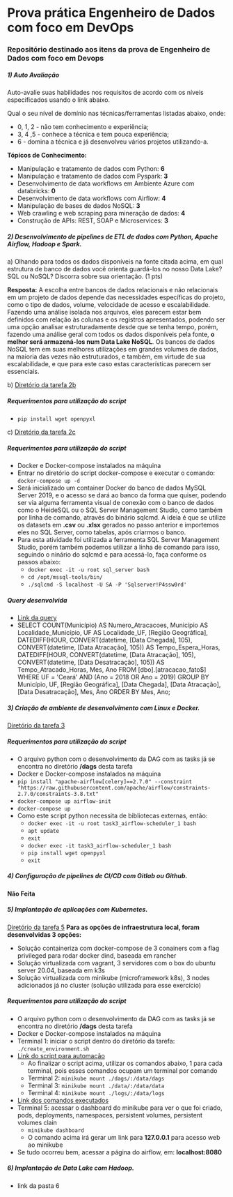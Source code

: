 # Prova prática Engenheiro de Dados com foco em DevOps

### Repositório destinado aos itens da prova de Engenheiro de Dados com foco em Devops

##### 1) Auto Avaliação 
Auto-avalie suas habilidades nos requisitos de acordo com os níveis especificados usando o
link abaixo.

Qual o seu nível de domínio nas técnicas/ferramentas listadas abaixo, onde:
* 0, 1, 2 - não tem conhecimento e experiência;
* 3, 4 ,5 - conhece a técnica e tem pouca experiência;
* 6 - domina a técnica e já desenvolveu vários projetos utilizando-a.

**Tópicos de Conhecimento:**
* Manipulação e tratamento de dados com Python: **6**
* Manipulação e tratamento de dados com Pyspark: **3**
* Desenvolvimento de data workflows em Ambiente Azure com databricks: **0**
* Desenvolvimento de data workflows com Airflow: **4**
* Manipulação de bases de dados NoSQL: **3**
* Web crawling e web scraping para mineração de dados: **4**
* Construção de APIs: REST, SOAP e Microservices: **3**

##### 2) Desenvolvimento de pipelines de ETL de dados com Python, Apache Airflow, Hadoop e Spark.

a) Olhando para todos os dados disponíveis na fonte citada acima, em qual
estrutura de banco de dados você orienta guardá-los no nosso Data Lake? SQL
ou NoSQL? Discorra sobre sua orientação. (1 pts)

**Resposta:** A escolha entre bancos de dados relacionais e não relacionais em um projeto de dados depende das 
necessidades específicas do projeto, como o tipo de dados, volume, velocidade de acesso e escalabilidade. 
Fazendo uma análise isolada nos arquivos, eles parecem estar bem definidos com relação às colunas e os registros apresentados,
podendo ser uma opção analisar estruturadamente desde que se tenha tempo, porém, fazendo uma análise geral com todos os dados disponíveis pela fonte, 
**o melhor será armazená-los num Data Lake NoSQL**. Os bancos de dados NoSQL tem em suas melhores utilizações em grandes
volumes de dados, na maioria das vezes  não estruturados, e também, em virtude de sua escalabilidade, e que para este caso 
estas características parecem ser essenciais.

b) [Diretório da tarefa 2b](https://google.com.br)
##### Requerimentos para utilização do script
* `pip install wget openpyxl`

c) [Diretório da tarefa 2c](https://google.com.br)
##### Requerimentos para utilização do script
* Docker e Docker-compose instalados na máquina
* Entrar no diretório do script docker-compose e executar o comando: `docker-compose up -d`
* Será inicializado um container Docker do banco de dados MySQL Server 2019, e o acesso se dará ao banco da forma que quiser, podendo ser via alguma ferramenta visual de conexão com o banco de dados como o HeideSQL ou o SQL Server Management Studio, como também por linha de comando, através do binário sqlcmd. A ideia é que se utilize os datasets em **.csv** ou **.xlsx** gerados no passo anterior e importemos eles no SQL Server, como tabelas, após criarmos o banco.
* Para esta atividade foi utilizada a ferramenta SQL Server Management Studio, porém também podemos utilizar a linha de comando para isso, seguindo o ninário do sqlcmd e para acessá-lo, faça conforme os passos abaixo:
  * `docker exec -it -u root sql_server bash`
  * `cd /opt/mssql-tools/bin/`
  * `./sqlcmd -S localhost -U SA -P 'Sqlserver!P4ssw0rd'`
##### Query desenvolvida
* [Link da query](https://google.com.br)
* SELECT COUNT(Município) AS Numero_Atracacoes, Município AS Localidade_Município, UF AS Localidade_UF, [Região Geográfica], DATEDIFF(HOUR, CONVERT(datetime, [Data Chegada], 105), CONVERT(datetime, [Data Atracação], 105)) AS Tempo_Espera_Horas, DATEDIFF(HOUR, CONVERT(datetime, [Data Atracação], 105), CONVERT(datetime, [Data Desatracação], 105)) AS Tempo_Atracado_Horas, Mes, Ano FROM [dbo].[atracacao_fato$] WHERE UF = 'Ceará' AND (Ano = 2018 OR Ano = 2019) GROUP BY Município, UF, [Região Geográfica], [Data Chegada], [Data Atracação], [Data Desatracação], Mes, Ano ORDER BY Mes, Ano;

##### 3) Criação de ambiente de desenvolvimento com Linux e Docker.
[Diretório da tarefa 3](https://google.com.br)
##### Requerimentos para utilização do script
* O arquivo python com o desenvolvimento da DAG com as tasks já se encontra no diretório **/dags** desta tarefa
* Docker e Docker-compose instalados na máquina
* `pip install "apache-airflow[celery]==2.7.0" --constraint "https://raw.githubusercontent.com/apache/airflow/constraints-2.7.0/constraints-3.8.txt"`
* `docker-compose up airflow-init`
* `docker-compose up`
* Como este script python necessita de bibliotecas externas, então:
  * `docker exec -it -u root task3_airflow-scheduler_1 bash`
  * `apt update`
  * `exit`
  * `docker exec -it task3_airflow-scheduler_1 bash`
  * `pip install wget openpyxl`
  * `exit`

##### 4) Configuração de pipelines de CI/CD com Gitlab ou Github.
**Não Feita**

##### 5) Implantação de aplicações com Kubernetes.
[Diretório da tarefa 5](https://google.com.br)
**Para as opções de infraestrutura local, foram desenvolvidas 3 opções:**
  * Solução containeriza com docker-compose de 3 conainers com a flag privileged para rodar docker dind, baseada em rancher
  * Solução virtualizada com vagrant, 3 servidores com o box do ubuntu server 20.04, baseada em k3s
  * Solução virtualizada com minikube (microframework k8s), 3 nodes adicionados já no cluster (solução utilizada para esse exercício)
##### Requerimentos para utilização do script
* O arquivo python com o desenvolvimento da DAG com as tasks já se encontra no diretório **/dags** desta tarefa
* Docker e Docker-compose instalados na máquina
* Terminal 1: iniciar o script dentro do diretório da tarefa: `./create_environment.sh`
* [Link do script para automação](https://google.com.br)
  * Ao finalizar o script acima, utilizar os comandos abaixo, 1 para cada terminal, pois esses comandos ocupam um terminal por comando
  * Terminal 2: `minikube mount ./dags/:/data/dags`
  * Terminal 3: `minikube mount ./data/:/data/data`
  * Terminal 4: `minikube mount ./logs/:/data/logs`
* [Link dos comandos executados](https://google.com.br)
* Terminal 5: acessar o dashboard do minikube para ver o que foi criado, pods, deployments, namespaces, persistent volumes, persistent volumes clain
  * `minikube dashboard`
  * O comando acima irá gerar um link para **127.0.0.1** para acesso web ao minikube
* Se tudo ocorreu bem, acessar a página do airflow, em: **localhost:8080**

##### 6) Implantação de Data Lake com Hadoop.
* link da pasta 6
